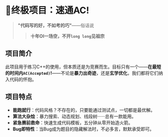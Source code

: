# 🚀终极项目：速通AC!
> **"代码写的好，不如考的巧"**——俗话说
> > **十年OI一场空，不开`long long`见祖宗**

## 项目简介
此项目用于练习C++的使用，但本质还是为竞赛而生。目标只有一个——**在最短的时间内`AC(Accepted)`!**——不论是**暴力出奇迹**，还是**玄学优化**，我们都将它们纳入代码的怀抱。

## 项目特点
- **能跑就行**：代码风格？不存在的，只要能通过测试点，一切都是最优解。
- **算法大杂烩**：暴力搜索、动态规划、线段树······总有一款能用。
- **紧急赛前救命**：快速生成代码模板，五分钟从零开始造火箭。
- **Bug即特性**：当Bug成为题目的隐藏解法时，不必多言，默默承受即可。
